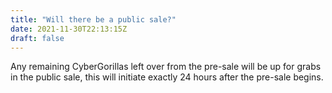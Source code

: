 ```yaml
---
title: "Will there be a public sale?"
date: 2021-11-30T22:13:15Z
draft: false
---
```

Any remaining CyberGorillas left over from the pre-sale will be up for grabs in the public sale, this will initiate exactly 24 hours after the pre-sale begins.
